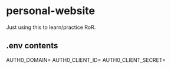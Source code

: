 # personal-website

Just using this to learn/practice RoR.

## .env contents

AUTH0_DOMAIN=
AUTH0_CLIENT_ID=
AUTH0_CLIENT_SECRET=